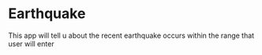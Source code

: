 # Earthquake
This app will tell u about the recent earthquake occurs within the range that user will enter
